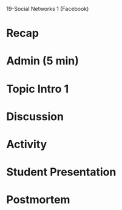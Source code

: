 19-Social Networks 1 (Facebook)

# Recap


# Admin (5 min)


# Topic Intro 1


# Discussion


# Activity


# Student Presentation


# Postmortem